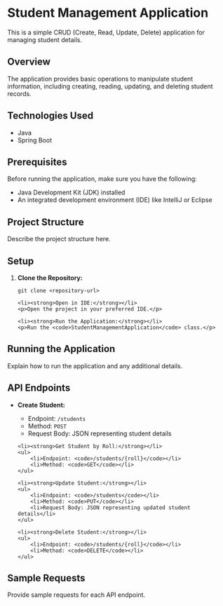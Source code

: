 <h1>Student Management Application</h1>

<p>This is a simple CRUD (Create, Read, Update, Delete) application for managing student details.</p>

<h2>Overview</h2>

<p>The application provides basic operations to manipulate student information, including creating, reading, updating, and deleting student records.</p>

<h2>Technologies Used</h2>

<ul>
    <li>Java</li>
    <li>Spring Boot</li>
</ul>

<h2>Prerequisites</h2>

<p>Before running the application, make sure you have the following:</p>

<ul>
    <li>Java Development Kit (JDK) installed</li>
    <li>An integrated development environment (IDE) like IntelliJ or Eclipse</li>
</ul>

<h2>Project Structure</h2>

<p>Describe the project structure here.</p>

<h2>Setup</h2>

<ol>
    <li><strong>Clone the Repository:</strong></li>
    <pre><code>git clone &lt;repository-url&gt;</code></pre>

    <li><strong>Open in IDE:</strong></li>
    <p>Open the project in your preferred IDE.</p>

    <li><strong>Run the Application:</strong></li>
    <p>Run the <code>StudentManagementApplication</code> class.</p>
</ol>

<h2>Running the Application</h2>

<p>Explain how to run the application and any additional details.</p>

<h2>API Endpoints</h2>

<ul>
    <li><strong>Create Student:</strong></li>
    <ul>
        <li>Endpoint: <code>/students</code></li>
        <li>Method: <code>POST</code></li>
        <li>Request Body: JSON representing student details</li>
    </ul>

    <li><strong>Get Student by Roll:</strong></li>
    <ul>
        <li>Endpoint: <code>/students/{roll}</code></li>
        <li>Method: <code>GET</code></li>
    </ul>

    <li><strong>Update Student:</strong></li>
    <ul>
        <li>Endpoint: <code>/students</code></li>
        <li>Method: <code>PUT</code></li>
        <li>Request Body: JSON representing updated student details</li>
    </ul>

    <li><strong>Delete Student:</strong></li>
    <ul>
        <li>Endpoint: <code>/students/{roll}</code></li>
        <li>Method: <code>DELETE</code></li>
    </ul>
</ul>

<h2>Sample Requests</h2>

<p>Provide sample requests for each API endpoint.</p>

